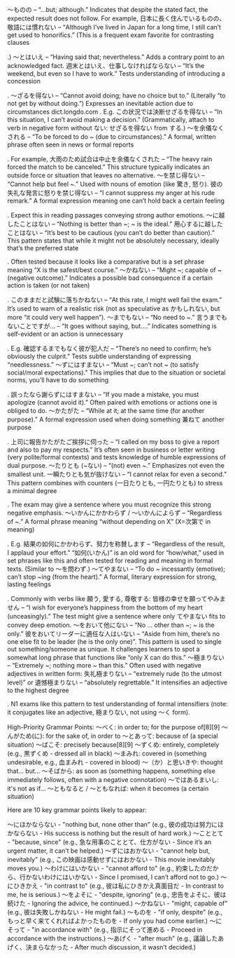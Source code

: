 ～ものの – “...but; although.” Indicates that despite the stated fact, the expected result does not follow. For example, 日本に長く住んでいるものの、敬語には慣れない – “Although I’ve lived in Japan for a long time, I still can’t get used to honorifics.” (This is a frequent exam favorite for contrasting clauses

.)
～とはいえ – “Having said that; nevertheless.” Adds a contrary point to an acknowledged fact. 週末とはいえ、仕事しなければならない – “It’s the weekend, but even so I have to work.” Tests understanding of introducing a concession

.
～ざるを得ない – “Cannot avoid doing; have no choice but to.” (Literally “to not get by without doing.”) Expresses an inevitable action due to circumstances
dict.longdo.com
. E.g. この状況では決断せざるを得ない – “In this situation, I can’t avoid making a decision.” (Grammatically, attach to verb in negative form without ない: せざるを得ない from する.)
～を余儀なくされる – “To be forced to do ~ (due to circumstances).” A formal, written phrase often seen in news or formal reports

. For example, 大雨のため試合は中止を余儀なくされた – “The heavy rain forced the match to be canceled.” This structure typically indicates an outside force or situation that leaves no alternative.
～を禁じ得ない – “Cannot help but feel ~.” Used with nouns of emotion (like 驚き, 怒り). 彼の失礼な発言に怒りを禁じ得ない – “I cannot suppress my anger at his rude remark.” A formal expression meaning one can’t hold back a certain feeling

. Expect this in reading passages conveying strong author emotions.
～に越したことはない – “Nothing is better than ~; ~ is the ideal.” 用心するに越したことはない – “It’s best to be cautious (you can’t do better than caution).” This pattern states that while it might not be absolutely necessary, ideally that’s the preferred state

. Often tested because it looks like a comparative but is a set phrase meaning “X is the safest/best course.”
～かねない – “Might ~; capable of ~ (negative outcome).” Indicates a possible bad consequence if a certain action is taken (or not taken)

. このままだと試験に落ちかねない – “At this rate, I might well fail the exam.” It’s used to warn of a realistic risk (not as speculative as かもしれない, but more “it could very well happen”).
～までもない – “No need to ~.” 言うまでもないことですが… – “It goes without saying, but….” Indicates something is self-evident or an action is unnecessary

. E.g. 確認するまでもなく彼が犯人だ – “There’s no need to confirm; he’s obviously the culprit.” Tests subtle understanding of expressing “needlessness.”
～ずにはすまない – “Must ~; can’t not ~ (to satisfy social/moral expectations).” This implies that due to the situation or societal norms, you’ll have to do something

. 誤ったなら謝らずにはすまない – “If you made a mistake, you must apologize (cannot avoid it).” Often paired with emotions or actions one is obliged to do.
～かたがた – “While at it; at the same time (for another purpose).” A formal expression used when doing something 兼ねて another purpose

. 上司に報告かたがたご挨拶に伺った – “I called on my boss to give a report and also to pay my respects.” It’s often seen in business or letter writing (very polite/formal contexts) and tests knowledge of humble expressions of dual purpose.
～たりとも (~ない) – “(not) even ~.” Emphasizes not even the smallest unit. 一瞬たりとも気が抜けない – “I cannot relax for even a second.” This pattern combines with counters (一日たりとも, 一円たりとも) to stress a minimal degree

. The exam may give a sentence where you must recognize this strong negative emphasis.
～いかんにかかわらず / ～いかんによらず – “Regardless of ~.” A formal phrase meaning “without depending on X” (X=次第で in meaning)

. E.g. 結果の如何にかかわらず、努力を称賛します – “Regardless of the result, I applaud your effort.” “如何(いかん)” is an old word for “how/what,” used in set phrases like this and often tested for reading and meaning in formal texts. (Similar to 〜を問わず.)
～てやまない – “To do ~ incessantly (emotive); can’t stop ~ing (from the heart).” A formal, literary expression for strong, lasting feelings

. Commonly with verbs like 願う, 愛する, 尊敬する: 皆様の幸せを願ってやみません – “I wish for everyone’s happiness from the bottom of my heart (unceasingly).” The test might give a sentence where only てやまない fits to convey deep emotion.
～をおいて他にない – “No ... other than ~; ~ is the only.” 彼をおいてリーダーに適任な人はいない – “Aside from him, there’s no one else fit to be leader (he is the only one)”. This pattern is used to single out something/someone as unique. It challenges learners to spot a somewhat long phrase that functions like “only X can do this.”
～極まりない – “Extremely ~; nothing more ~ than this.” Often used with negative adjectives in written form: 失礼極まりない – “extremely rude (to the utmost level)” or 遺憾極まりない – “absolutely regrettable.” It intensifies an adjective to the highest degree

. N1 exams like this pattern to test understanding of formal intensifiers (note: it conjugates like an adjective, 極まりない, not using ～く form).

High-Priority Grammar Points:
〜べく: in order to; for the purpose of[8][9]
〜んがため(に): for the sake of, in order to
〜とあって: because of (a special situation)
〜ばこそ: precisely because[8][9]
〜ずくめ: entirely, completely (e.g., 黒ずくめ - dressed all in black)
〜まみれ: covered in (something undesirable, e.g., 血まみれ - covered in blood)
〜（か）と思いきや: thought that... but...
〜そばから: as soon as (something happens, something else immediately follows, often with a negative connotation)
〜ではあるまいし: it's not as if...
〜ともなると / 〜ともなれば: when it becomes (a certain situation)

Here are 10 key grammar points likely to appear:

〜にほかならない - "nothing but, none other than" (e.g., 彼の成功は努力にほかならない - His success is nothing but the result of hard work.)
〜こととて - "because, since" (e.g., 急な用事のこととて、仕方がない - Since it’s an urgent matter, it can’t be helped.)
〜ずにはおかない - "cannot help but, inevitably" (e.g., この映画は感動せずにはおかない - This movie inevitably moves you.)
〜わけにはいかない - "cannot afford to" (e.g., 約束したのだから、行かないわけにはいかない - Since I promised, I can’t afford not to go.)
〜にひきかえ - "in contrast to" (e.g., 彼は私にひきかえ真面目だ - In contrast to me, he is serious.)
〜をよそに - "despite, ignoring" (e.g., 忠告をよそに、彼は続けた - Ignoring the advice, he continued.)
〜かねない - "might, capable of" (e.g., 彼は失敗しかねない - He might fail.)
〜ものを - "if only, despite" (e.g., もっと早く来てくれればよかったものを - If only you had come earlier.)
〜にそって - "in accordance with" (e.g., 指示にそって進める - Proceed in accordance with the instructions.)
〜あげく - "after much" (e.g., 議論したあげく、決まらなかった - After much discussion, it wasn’t decided.)